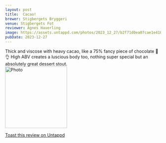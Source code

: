 ```yaml
---
layout: post
title:  Cacao!
brewer: Stigbergets Bryggeri
venue: Stigbergets Fot
reviewer: Agnes Haverling
image: https://assets.untappd.com/photos/2023_12_27/b2f71d0ea07cae1e41025156d9e59353_200x200.jpg
pubDate: 2023-12-27
---
```


Thick and viscose with heavy cacao, like a 75% fancy piece of chocolate 🍫👌
High ABV creates a luscious body too, nothing super special but an absolutely great dessert stout.
						  <br />
						  <img height="200" width="200" src="https://assets.untappd.com/photos/2023_12_27/b2f71d0ea07cae1e41025156d9e59353_200x200.jpg" alt="Photo">         
						
[Toast this review on Untappd](https://untappd.com/user/&#45;Spacebacon&#45;/checkin/1343609925)
